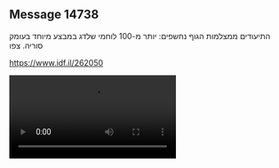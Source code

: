## Message 14738

התיעודים ממצלמות הגוף נחשפים: 
יותר מ-100 לוחמי שלדג במבצע מיוחד בעומק סוריה. צפו

   https://www.idf.il/262050

![Video](https://data.iron-swords.co.il/2025/January/02/14738/14738_media.mp4)
